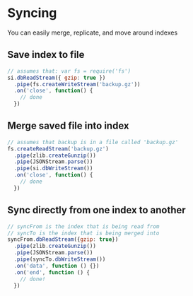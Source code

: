 # Syncing

You can easily merge, replicate, and move around indexes


## Save index to file

```javascript
// assumes that: var fs = require('fs')
si.dbReadStream({ gzip: true })
  .pipe(fs.createWriteStream('backup.gz'))
  .on('close', function() {
    // done
  })
```

## Merge saved file into index

```javascript
// assumes that backup is in a file called 'backup.gz'
fs.createReadStream('backup.gz')
  .pipe(zlib.createGunzip())
  .pipe(JSONStream.parse())
  .pipe(si.dbWriteStream())
  .on('close', function() {
    // done
  })
```

## Sync directly from one index to another

```javascript
// syncFrom is the index that is being read from
// syncTo is the index that is being merged into
syncFrom.dbReadStream({gzip: true})
  .pipe(zlib.createGunzip())
  .pipe(JSONStream.parse())
  .pipe(syncTo.dbWriteStream())
  .on('data', function () {})
  .on('end', function () {
    // done!
  })
```

